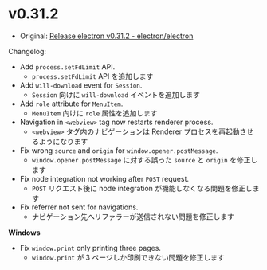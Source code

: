 # v0.31.2

- Original: [Release electron v0.31.2 - electron/electron](https://github.com/electron/electron/releases/tag/v0.31.2)

Changelog:

- Add `process.setFdLimit` API.
  - `process.setFdLimit` API を追加します
- Add `will-download` event for `Session`.
  - `Session` 向けに `will-download` イベントを追加します
- Add `role` attribute for `MenuItem`.
  - `MenuItem` 向けに `role` 属性を追加します
- Navigation in `<webview>` tag now restarts renderer process.
  - `<webview>` タグ内のナビゲーションは Renderer プロセスを再起動させるようになります
- Fix wrong `source` and `origin` for `window.opener.postMessage`.
  - `window.opener.postMessage` に対する誤った `source` と `origin` を修正します
- Fix node integration not working after `POST` request.
  - `POST` リクエスト後に node integration が機能しなくなる問題を修正します
- Fix referrer not sent for navigations.
  - ナビゲーション先へリファラーが送信されない問題を修正します

**Windows**

- Fix `window.print` only printing three pages.
  - `window.print` が 3 ページしか印刷できない問題を修正します
